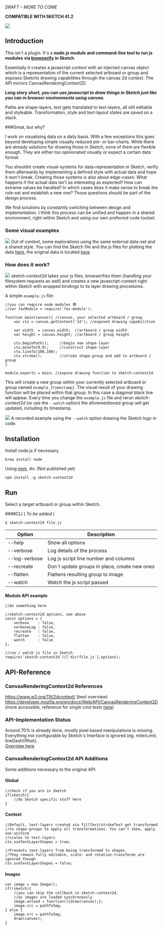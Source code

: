 *DRAFT – MORE TO COME*

**COMPATIBLE WITH SKETCH 41.2**

![](./assets/cover-00.jpg)

## Introduction

This isn't a plugin. It´s a **node.js module and command-line tool to run js modules via [browserify](https://github.com/substack/node-browserify) in Sketch**.

Essentially it creates a javascript context with an injected canvas object which is a representation of the current selected artboard or group and exposes Sketchs drawing capabilities through the canvas 2d context. The API mirrors CanvasRenderingContext2D.

***Long story short, you can use javascript to draw things in Sketch just like you can in browser environments using canvas.*** 

Paths are shape-layers, text gets translated to text-layers, all still editable and styleable. Transformation, style and text-layout states are saved on a stack.

###Great, but why?

I work on visualising data on a daily basis. With a few exceptions this goes beyond developing simple visually reduced pie- or bar-charts. While there are already solutions for drawing those in Sketch, none of them are flexible enough. They are either too opinionated visually or expect a certain data format.

You shouldnt create visual-systems for data-representation in Sketch, verify them afterwards by implementing a defined style with actual data and hope it won't break. Creating those systems is also about edge-cases: What happens if the actual data isn't as interesting as expected? How can extreme values be handled? In which cases does it make sense to break the rule-set and establish a new one? Those questions should be part of the design process.

We find solutions by constantly switching between design and implementation. I think this process can be unified and happen in a shared environment, right within Sketch and using our own preferred code toolset.  

### Some visual examples

![](./assets/sample-plots.png)
Out of context, some explorations using the same external data-set and a shared style. You can find the Sketch file and the js files for plotting the data [here](./examples/00-readme-plots/), the original data is located [here](./examples/00-readme-plots/data/data-activity-top-5.txt).


### How does it work?

![](./assets/scheme.jpg)
*sketch-context2d* takes your js files, browserifies them (handling your filesystem requests as well) and creates a new javascript-context right within Sketch with wrapped bindings to its layer drawing procedures.

A simple `example.js` file:

```
//you can require node modules 😎
//var favModule = require('fav-module');

function main(canvas){ //canvas, your selected artboard / group
    var ctx = canvas.getContext('2d'); //exposed drawing capabilities

    var width  = canvas.width;  //artboard / group width
    var height = canvas.height; //artboard / group height

    ctx.beginPath();     //begin new shape-layer
    ctx.moveTo(0,0);     //construct shape-layer
    ctx.lineTo(100,100);
    ctx.stroke();        //stroke shape-group and add to artboard / group
}

module.exports = main; //expose drawing function to sketch-context2d
```

This will create a new group within your currently selected artboard or group named `example_{timestamp}`. The visual result of your drawing function will be placed within that group. In this case a diagonal black line will appear. Every time you change the `example.js` file and rerun *sketch-context2d* (or use the `--watch` option) the aforementioned group will get updated, including its timestamp.

![](./assets/screencast-00.gif)
A recorded example using the `--watch` option drawing the Sketch logo in code.

## Installation

Install node.js if necessary

```
brew install node
```

Using [npm](https://www.npmjs.com/), do: (Not published yet)

```
npm install -g sketch-context2d
```

## Run

Select a target artboard or group within Sketch.

####CLI ( *To be added* )
```
$ sketch-context2d file.js
```

| Option        | Description                                   |
|---------------|-----------------------------------------------|
| --help        | Show all options                              |
| --verbose     | Log details of the process                    |
| --log-verbose | Log js script line number and columns         |
| --recreate    | Don´t update groups in place, create new ones |
| --flatten     | Flattens resulting group to image             |
| --watch       | Watch the js script passed                    |



#### Module API example

```
//do something here

//sketch-context2d options, see above
const options = {
    verbose    : false,
    verboseLog : false,
    recreate   : false,
    flatten    : false,
    watch      : false
};

//run / watch js file in Sketch
require('sketch-context2d')(['dir/file.js'],options);
```


## API-Reference

### CanvasRenderingContext2d References

https://www.w3.org/TR/2dcontext/ 
(best overview)
https://developer.mozilla.org/en/docs/Web/API/CanvasRenderingContext2D  
(more accessible, reference for single cmd tests [here](./test/CanvasRenderingContext2d-API))

### API-Implementation Status

Around 70% is already done, mostly pixel based manipulations is missing. Everything not configurable by Sketch´s Interface is ignored (eg. miterLimit, lineDashOffset).  
[Overview here](./test/CanvasRenderingContext2d-API/SUMMARY.md)

### CanvasRenderingContext2d API Additions

Some additions necessary to the original API:

#### Global

```
//check if you are in Sketch
if(sketch){
    //do Sketch specific stuff here
}
```

#### Context

```
//Default, text-layers created via fillText/strokeText get transformed 
//to shape-groups to apply all transformations. You can't skew, apply non-uniform
//scales to text-layers
ctx.useTextLayerShapes = true;

//Prevents text-layers from being transformed to shapes. 
//They remain fully editable, scale- and rotation-transforms are ignored though
ctx.useTextLayerShapes = false;
```

#### Images

```
var image = new Image();
if(!sketch){
    //you can skip the callback in sketch-context2d, 
    //as images are loaded synchronously
    image.onload = function(){draw(canvas);};
    image.src = pathToImg;
} else {
    image.src = pathToImg;
    draw(canvas);
} 
```
